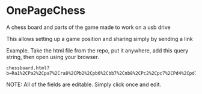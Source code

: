 # OnePageChess
A chess board and parts of the game made to work on a usb drive

This allows setting up a game position and sharing simply by sending a link

Example. Take the html file from the repo, put it anywhere, add this query string, then open using your browser.

```
chessboard.html?b=Ra1%2CPa2%2Cpa7%2Cra8%2CPb2%2Cpb6%2Cbb7%2Cnb8%2CPc2%2Cpc7%2CPd4%2Cpd7%2CKe1%2CBe2%2Cpe6%2CQe7%2CPf2%2CNf6%2Crf8%2Ckg2%2CPg3%2CNg4%2Cpg7%2CRh1%2CPh4&g=w&p=Thomas%2CLasker&l=London%2C+1912%0A&c=White+mates+in+two+moves%0A
```

NOTE: All of the fields are editable. Simply click once and edit.
